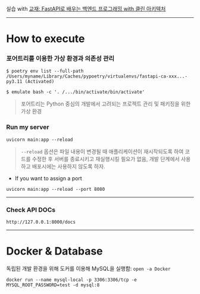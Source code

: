 실습 with [교재: FastAPI로 배우는 백엔드 프로그래밍 with 클린 아키텍처](https://product.kyobobook.co.kr/detail/S000214428277)

---

# **How to execute**


###  포어트리를 이용한 가상 환경과 의존성 관리

```
$ poetry env list --full-path
/Users/myname/Library/Caches/pypoetry/virtualenvs/fastapi-ca-xxx...-py3.11 (Activated)

$ emulate bash -c '. /.../bin/activate/bin/activate'
```
> 포어트리는 Python 중심의 개발에서 고려되는 프로젝트 관리 및 패키징을 위한 가상 환경

### Run my server
```
uvicorn main:app --reload
```
> `--reload` 옵션은 파일 내용이 변경될 때 애플리케이션이 재시작되도록 하여 코드를 수정한 후 서버를 종료시키고 재실행시킬 필요가 없음, 개발 단계에서 사용하고 배포시에는 사용하지 않도록 하자.


- If you want to assign a port
```
uvicorn main:app --reload --port 8080
```
---
### Check API DOCs
```
http://127.0.0.1:8000/docs
```

---
# Docker & Database
독립된 개발 환경을 위해 도커를 이용해 MySQL을 실행함: `open -a Docker`
```
docker run --name mysql-local -p 3306:3306/tcp -e MYSQL_ROOT_PASSWORD=test -d mysql:8
```
